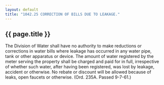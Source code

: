 ```yaml
---
layout: default 
title: "1042.25 CORRECTION OF BILLS DUE TO LEAKAGE."
---
```


{{ page.title }}
----------------

The Division of Water shall have no authority to make reductions or
corrections in water bills where leakage has occurred in any water pipe,
tank or other apparatus or device. The amount of water registered by the
meter serving the property shall be charged and paid for in full,
irrespective of whether such water, after having been registered, was
lost by leakage, accident or otherwise. No rebate or discount will be
allowed because of leaks, open faucets or otherwise. (Ord. 235A. Passed
9-7-61.)
